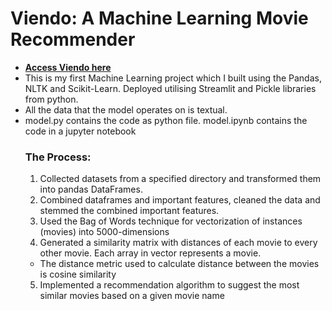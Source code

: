 # Viendo: A Machine Learning Movie Recommender 
- **[Access Viendo here](https://viendo-movie-recommender-bnulati3xkdeugqxvl6rhe.streamlit.app/)**
- This is my first Machine Learning project which I built using the Pandas, NLTK and Scikit-Learn. Deployed utilising Streamlit and Pickle libraries from python.
- All the data that the model operates on is textual.
- model.py contains the code as python file. model.ipynb contains the code in a jupyter notebook
  ### The Process:
  1. Collected datasets from a specified directory and transformed them into pandas DataFrames.
  2. Combined dataframes and important features, cleaned the data and stemmed the combined important features.
  3. Used the Bag of Words technique for vectorization of instances (movies) into 5000-dimensions
  4. Generated a similarity matrix with distances of each movie to every other movie. Each array in vector represents a movie.
  - The distance metric used to calculate distance between the movies is cosine similarity
  5. Implemented a recommendation algorithm to suggest the most similar movies based on a given movie name
